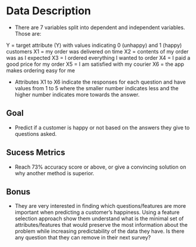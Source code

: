 # Data Description

- There are 7 variables split into dependent and independent variables. Those are:

Y = target attribute (Y) with values indicating 0 (unhappy) and 1 (happy) customers
X1 = my order was delivered on time
X2 = contents of my order was as I expected
X3 = I ordered everything I wanted to order
X4 = I paid a good price for my order 
X5 = I am satisfied with my courier
X6 = the app makes ordering easy for me 

- Attributes X1 to X6 indicate the responses for each question and have values from 1 to 5 where the smaller number indicates less and the higher number indicates more towards the answer. 

## Goal
- Predict if a customer is happy or not based on the answers they give to questions asked.

## Sucess Metrics
- Reach 73% accuracy score or above, or give a convincing solution on why another method is superior.

## Bonus
- They are very interested in finding which questions/features are more important when predicting a customer’s happiness. Using a feature selection approach show them understand what is the minimal set of attributes/features that would preserve the most information about the problem while increasing predictability of the data they have. Is there any question that they can remove in their next survey?
